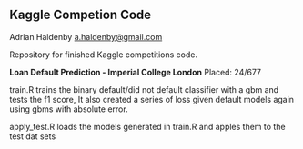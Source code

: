 Kaggle Competion Code
--------
Adrian Haldenby a.haldenby@gmail.com

Repository for finished Kaggle competitions code. 


**Loan Default Prediction - Imperial College London**
Placed: 24/677

train.R trains the binary default/did not default classifier with a gbm and tests the f1 score, It also created a series of loss given default models again using gbms with absolute error.

apply_test.R loads the models generated in train.R and apples them to the test dat sets
